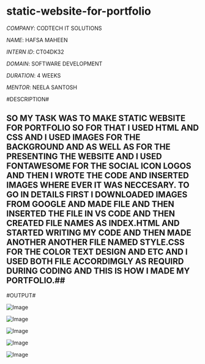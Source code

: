 # static-website-for-portfolio

*COMPANY*: CODTECH IT SOLUTIONS

*NAME*:  HAFSA MAHEEN

*INTERN ID*: CT04DK32

*DOMAIN*:  SOFTWARE DEVELOPMENT

*DURATION*: 4 WEEKS

*MENTOR*: NEELA SANTOSH

#DESCRIPTION#

## SO MY TASK WAS TO MAKE STATIC WEBSITE FOR PORTFOLIO SO FOR THAT I USED HTML AND CSS AND I USED IMAGES FOR THE BACKGROUND AND AS WELL AS FOR THE PRESENTING THE WEBSITE AND I USED FONTAWESOME FOR THE SOCIAL ICON LOGOS AND THEN I WROTE THE CODE AND INSERTED IMAGES WHERE EVER IT WAS NECCESARY. TO GO IN DETAILS FIRST I DOWNLOADED IMAGES FROM GOOGLE AND MADE FILE AND THEN INSERTED THE FILE IN VS CODE AND THEN CREATED FILE NAMES AS INDEX.HTML AND STARTED WRITING MY CODE AND THEN MADE ANOTHER ANOTHER FILE NAMED STYLE.CSS FOR THE COLOR TEXT DESIGN AND ETC AND I USED BOTH FILE ACCORDIMGLY AS REQUIRD DURING CODING AND THIS IS HOW I MADE MY PORTFOLIO.##

#OUTPUT#

![Image](https://github.com/user-attachments/assets/58c10357-194a-4667-8b36-b9b263e190ee)

![Image](https://github.com/user-attachments/assets/4fa9cffb-a2e8-4997-9240-b8714f7eac34)

![Image](https://github.com/user-attachments/assets/f890b53c-a212-416b-95c4-b382c6e162d0)

![Image](https://github.com/user-attachments/assets/ab94e53a-5e2b-4f8a-80ae-c0f0febb25ae)

![Image](https://github.com/user-attachments/assets/d6d398a0-c3da-4429-96c6-12bdadcccb4f)
